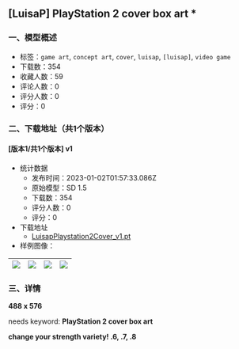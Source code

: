 ## [LuisaP] PlayStation 2 cover box art *
### 一、模型概述

- 标签：`game art`, `concept art`, `cover`, `luisap`, `[luisap]`, `video game`
- 下载数：354
- 收藏人数：59
- 评论人数：0
- 评分人数：0
- 评分：0

### 二、下载地址（共1个版本）

#### [版本1/共1个版本] v1

- 统计数据
  - 发布时间：2023-01-02T01:57:33.086Z
  - 原始模型：SD 1.5
  - 下载数：354
  - 评分人数：0
  - 评分：0
- 下载地址
  - [LuisapPlaystation2Cover_v1.pt](https://civitai.com/api/download/models/4110)
- 样例图像：

| <img src="https://image.civitai.com/xG1nkqKTMzGDvpLrqFT7WA/b871366a-bfc7-4193-c5c2-edb4a4e98000/width=450/26118.jpeg" /> | <img src="https://image.civitai.com/xG1nkqKTMzGDvpLrqFT7WA/f49a7969-b56f-4297-05ed-432f2ad2ff00/width=450/26125.jpeg" /> | <img src="https://image.civitai.com/xG1nkqKTMzGDvpLrqFT7WA/c1d80051-960f-4117-d19f-93d2c3bd6900/width=450/26124.jpeg" /> | <img src="https://image.civitai.com/xG1nkqKTMzGDvpLrqFT7WA/24bc4770-3903-4918-d7b2-5218eb382c00/width=450/26123.jpeg" /> |
| ---- | ---- | ---- | ---- |


### 三、详情
<p><strong>488 x 576</strong></p><p>needs keyword: <strong>PlayStation 2 cover box art</strong></p><p><strong>change your strength variety! .6, .7, .8</strong></p>